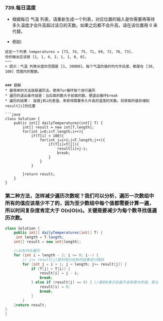 ### 739.每日温度
* 根据每日 气温 列表，请重新生成一个列表，对应位置的输入是你需要再等待多久温度才会升高超过该日的天数。如果之后都不会升高，请在该位置用 0 来代替。

* 例如:
```
给定一个列表 temperatures = [73, 74, 75, 71, 69, 72, 76, 73]，
你的输出应该是 [1, 1, 4, 2, 1, 1, 0, 0]。
~~~
> 提示：气温 列表长度的范围是 [1, 30000]。每个气温的值的均为华氏度，都是在 [30, 100] 范围内的整数。


### 题解
* 最简单的方法就是遍历法，使用for循环挨个进行遍历
* 遍历的退出条件就是：当后面的数大于前面的数，便退出循环break
* 遍历的结果： 就是j和i的差值，来获得需要多久升高的温度的天数。将获取的值存储到result[i]的位置

```java
class Solution {
    public int[] dailyTemperatures(int[] T) {
        int[] result = new int[T.length];
        for(int i=0;i<T.length;i++){
            if(T[i] < 100){
                for(int j=i+1;j<T.length;j++){
                    if(T[i]<T[j]){
                        result[i]=j-i;
                        break;
                    }
                }
            }

        }return result;        
    }
}
```


### 第二种方法，怎样减少遍历次数呢？我们可以分析，遍历一次数组中所有的值应该是少不了的，因为至少数组中每个值都需要计算一遍，所以时间复杂度肯定大于 O(n)O(n)。关键是要减少为每个数寻找值遍历次数。

```java
class Solution {
    public int[] dailyTemperatures(int[] T) {
     int length = T.length;
    int[] result = new int[length];

    //从右向左遍历
    for (int i = length - 2; i >= 0; i--) {
        // j+= result[j]是利用已经有的结果进行跳跃
        for (int j = i + 1; j < length; j+= result[j]) {
            if (T[j] > T[i]) {
                result[i] = j - i;
                break;
            } else if (result[j] == 0) { //遇到0表示后面不会有更大的值，那当然当前值就应该也为0
                result[i] = 0;
                break;
            }
        }
    }return result;
}
}
```
